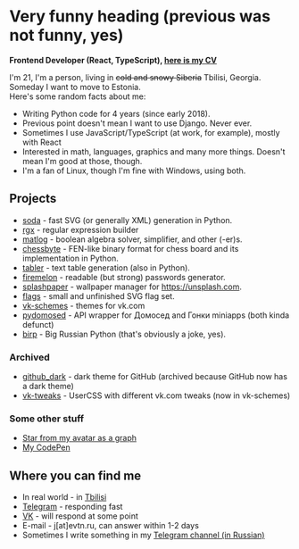 # Very funny heading (previous was not funny, yes)

**Frontend Developer (React, TypeScript), [here is my CV](https://evtn.me/cv)**

I'm 21, I'm a person, living in ~~cold and snowy Siberia~~ Tbilisi, Georgia. Someday I want to move to Estonia.    
Here's some random facts about me:

* Writing Python code for 4 years (since early 2018).
* Previous point doesn't mean I want to use Django. Never ever.
* Sometimes I use JavaScript/TypeScript (at work, for example), mostly with React
* Interested in math, languages, graphics and many more things. Doesn't mean I'm good at those, though.
* I'm a fan of Linux, though I'm fine with Windows, using both.

## Projects

* [soda](https://github.com/evtn/soda) - fast SVG (or generally XML) generation in Python.
* [rgx](https://github.com/evtn/rgx) - regular expression builder
* [matlog](https://github.com/evtn/matlog) - boolean algebra solver, simplifier, and other (-er)s.
* [chessbyte](https://github.com/evtn/chessbyte) - FEN-like binary format for chess board and its implementation in Python.
* [tabler](https://github.com/evtn/tabler) - text table generation (also in Python).
* [firemelon](https://github.com/evtn/firemelon) - readable (but strong) passwords generator.
* [splashpaper](https://github.com/evtn/splashpaper) - wallpaper manager for https://unsplash.com.
* [flags](https://github.com/evtn/flags) - small and unfinished SVG flag set. 
* [vk-schemes](https://github.com/evtn/vk-schemes) - themes for vk.com
* [pydomosed](https://github.com/evtn/pydomosed) - API wrapper for Домосед and Гонки miniapps (both kinda defunct)
* [birp](https://github.com/evtn/birp) - Big Russian Python (that's obviously a joke, yes).

### Archived
* [github_dark](https://github.com/evtn/github-dark) - dark theme for GitHub (archived because GitHub now has a dark theme)
* [vk-tweaks](https://github.com/evtn/vk-tweaks) - UserCSS with different vk.com tweaks (now in vk-schemes)

### Some other stuff
* [Star from my avatar as a graph](https://www.desmos.com/calculator/hnvg0vkk4f)
* [My CodePen](https://codepen.io/evtn)

## Where you can find me

* In real world - in [Tbilisi](https://en.wikipedia.org/wiki/Tbilisi)
* [Telegram](https://t.me/aternative) - responding fast
* [VK](https://vk.com/id197820576) - will respond at some point
* E-mail - j\[at\]evtn.ru, can answer within 1-2 days
* Sometimes I write something in my [Telegram channel (in Russian)](https://t.me/reta_e)
